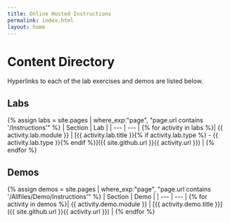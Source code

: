 ```yaml
---
title: Online Hosted Instructions
permalink: index.html
layout: home
---
```


# Content Directory

Hyperlinks to each of the lab exercises and demos are listed below.

## Labs

{% assign labs = site.pages | where_exp:"page", "page.url contains '/Instructions'" %}
| Section | Lab |
| --- | --- | 
{% for activity in labs  %}| {{ activity.lab.module }} | [{{ activity.lab.title }}{% if activity.lab.type %} - {{ activity.lab.type }}{% endif %}]({{ site.github.url }}{{ activity.url }}) |
{% endfor %}

## Demos

{% assign demos = site.pages | where_exp:"page", "page.url contains '/Allfiles/Demo/Instructions'" %}
| Section | Demo |
| --- | --- | 
{% for activity in demos  %}| {{ activity.demo.module }} | [{{ activity.demo.title }}]({{ site.github.url }}{{ activity.url }}) |
{% endfor %}

